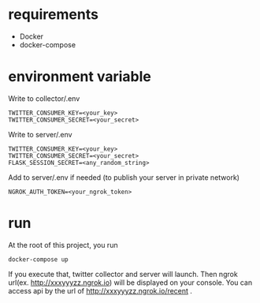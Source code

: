 # requirements

- Docker
- docker-compose

# environment variable

Write to collector/.env
```
TWITTER_CONSUMER_KEY=<your_key>
TWITTER_CONSUMER_SECRET=<your_secret>
```

Write to server/.env
```
TWITTER_CONSUMER_KEY=<your_key>
TWITTER_CONSUMER_SECRET=<your_secret>
FLASK_SESSION_SECRET=<any_random_string>
```

Add to server/.env if needed (to publish your server in private network)
```
NGROK_AUTH_TOKEN=<your_ngrok_token>
```

# run

At the root of this project, you run
```
docker-compose up
```

If you execute that, twitter collector and server will launch.
Then ngrok url(ex. http://xxxyyyzz.ngrok.io) will be displayed on your console.
You can access api by the url of http://xxxyyyzz.ngrok.io/recent .
